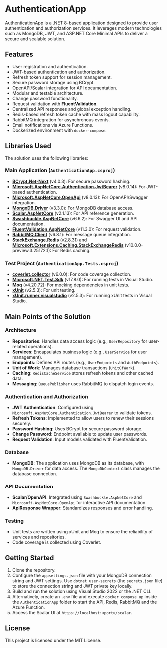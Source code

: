 # AuthenticationApp

AuthenticationApp is a .NET 8-based application designed to provide user authentication and authorization services. It leverages modern technologies such as MongoDB, JWT, and ASP.NET Core Minimal APIs to deliver a secure and scalable solution.

## Features
- User registration and authentication.
- JWT-based authentication and authorization.
- Refresh token support for session management.
- Secure password storage using BCrypt.
- OpenAPI/Scalar integration for API documentation.
- Modular and testable architecture.
- Change password functionality.
- Request validation with **FluentValidation**.
- Centralized API responses and global exception handling.
- Redis-based refresh token cache with mass logout capability.
- RabbitMQ integration for asynchronous events.
- Email notifications via Azure Functions.
- Dockerized environment with `docker-compose`.

## Libraries Used
The solution uses the following libraries:

### Main Application (`AuthenticationApp.csproj`)
- **[BCrypt.Net-Next](https://www.nuget.org/packages/BCrypt.Net-Next)** (v4.0.3): For secure password hashing.
- **[Microsoft.AspNetCore.Authentication.JwtBearer](https://www.nuget.org/packages/Microsoft.AspNetCore.Authentication.JwtBearer)** (v8.0.14): For JWT-based authentication.
- **[Microsoft.AspNetCore.OpenApi](https://www.nuget.org/packages/Microsoft.AspNetCore.OpenApi)** (v8.0.13): For OpenAPI/Swagger integration.
- **[MongoDB.Driver](https://www.nuget.org/packages/MongoDB.Driver)** (v3.3.0): For MongoDB database access.
- **[Scalar.AspNetCore](https://www.nuget.org/packages/Scalar.AspNetCore)** (v2.1.13): For API reference generation.
- **[Swashbuckle.AspNetCore](https://www.nuget.org/packages/Swashbuckle.AspNetCore)** (v6.6.2): For Swagger UI and API documentation.
- **[FluentValidation.AspNetCore](https://www.nuget.org/packages/FluentValidation.AspNetCore)** (v11.3.0): For request validation.
- **[RabbitMQ.Client](https://www.nuget.org/packages/RabbitMQ.Client)** (v6.8.1): For message queue integration.
- **[StackExchange.Redis](https://www.nuget.org/packages/StackExchange.Redis)** (v2.8.31) and **[Microsoft.Extensions.Caching.StackExchangeRedis](https://www.nuget.org/packages/Microsoft.Extensions.Caching.StackExchangeRedis)** (v10.0.0-preview.3.25172.1): For Redis caching.

### Test Project (`AuthenticationApp.Tests.csproj`)
- **[coverlet.collector](https://www.nuget.org/packages/coverlet.collector)** (v6.0.0): For code coverage collection.
- **[Microsoft.NET.Test.Sdk](https://www.nuget.org/packages/Microsoft.NET.Test.Sdk)** (v17.8.0): For running tests in Visual Studio.
- **[Moq](https://www.nuget.org/packages/Moq)** (v4.20.72): For mocking dependencies in unit tests.
- **[xUnit](https://www.nuget.org/packages/xunit)** (v2.5.3): For unit testing.
- **[xUnit.runner.visualstudio](https://www.nuget.org/packages/xunit.runner.visualstudio)** (v2.5.3): For running xUnit tests in Visual Studio.

## Main Points of the Solution

### Architecture
- **Repositories**: Handles data access logic (e.g., `UserRepository` for user-related operations).
- **Services**: Encapsulates business logic (e.g., `UserService` for user management).
- **Endpoints**: Defines API routes (e.g., `UserEndpoints` and `AuthEndpoints`).
- **Unit of Work**: Manages database transactions (`UnitOfWork`).
- **Caching**: `RedisCacheService` stores refresh tokens and other cached data.
- **Messaging**: `QueuePublisher` uses RabbitMQ to dispatch login events.

### Authentication and Authorization
- **JWT Authentication**: Configured using `Microsoft.AspNetCore.Authentication.JwtBearer` to validate tokens.
- **Refresh Tokens**: Implemented to allow users to renew their sessions securely.
- **Password Hashing**: Uses BCrypt for secure password storage.
- **Change Password**: Endpoint available to update user passwords.
- **Request Validation**: Input models validated with FluentValidation.

### Database
- **MongoDB**: The application uses MongoDB as its database, with `MongoDB.Driver` for data access. The `MongoDbContext` class manages the database connection.

### API Documentation
- **Scalar/OpenAPI**: Integrated using `Swashbuckle.AspNetCore` and `Microsoft.AspNetCore.OpenApi` for interactive API documentation.
- **ApiResponse Wrapper**: Standardizes responses and error handling.

### Testing
- Unit tests are written using xUnit and Moq to ensure the reliability of services and repositories.
- Code coverage is collected using Coverlet.


## Getting Started
1. Clone the repository.
2. Configure the `appsettings.json` file with your MongoDB connection string and JWT settings. Use `dotnet user-secrets` (the `secrets.json` file) to store the connection string and JWT private key locally.
3. Build and run the solution using Visual Studio 2022 or the .NET CLI.
4. Alternatively, create an `.env` file and execute `docker compose up` inside the `AuthenticationApp` folder to start the API, Redis, RabbitMQ and the Azure Function.
5. Access the Scalar UI at `https://localhost:<port>/scalar`.

## License
This project is licensed under the MIT License.
